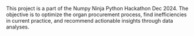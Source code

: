 This project is a part of the Numpy Ninja Python Hackathon Dec 2024. The objective is to optimize the organ procurement process, find inefficiencies in current practice, and recommend actionable insights through data analyses.
